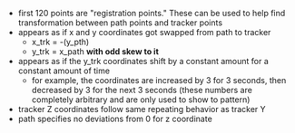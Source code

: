 - first 120 points are "registration points." These can be used to help find transformation between path points and tracker points
- appears as if x and y coordinates got swapped from path to tracker
    - x_trk = -(y_pth)
    - y_trk = x_path ****with odd skew to it****
- appears as if the y_trk coordinates shift by a constant amount for a constant amount of time
    - for example, the coordinates are increased by 3 for 3 seconds, then decreased by 3 for the next 3 seconds (these numbers are completely arbitrary and are only used to show to pattern)
- tracker Z coordinates follow same repeating behavior as tracker Y
- path specifies no deviations from 0 for z coordinate 
